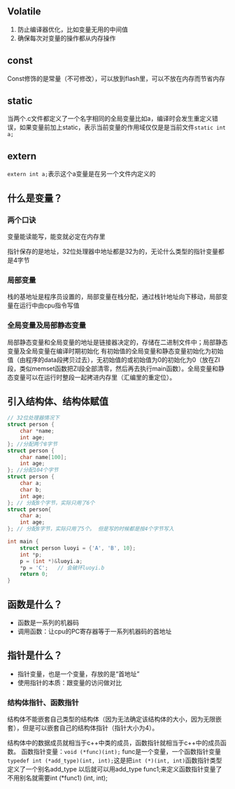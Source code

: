 ## Volatile

1. 防止编译器优化，比如变量无用的中间值
2. 确保每次对变量的操作都从内存操作

## const

Const修饰的是常量（不可修改），可以放到flash里，可以不放在内存而节省内存

## static

当两个.c文件都定义了一个名字相同的全局变量比如a，编译时会发生重定义错误，如果变量前加上static，表示当前变量的作用域仅仅是是当前文件`static int a;`

## extern

`extern int a;`表示这个a变量是在另一个文件内定义的

## 什么是变量？

### 两个口诀

变量能读能写，能变就必定在内存里

指针保存的是地址，32位处理器中地址都是32为的，无论什么类型的指针变量都是4字节

### 局部变量

栈的基地址是程序员设置的，局部变量在栈分配，通过栈针地址向下移动，局部变量在运行中由cpu指令写值

### 全局变量及局部静态变量

局部静态变量和全局变量的地址是链接器决定的，存储在二进制文件中；局部静态变量及全局变量在编译时期初始化
有初始值的全局变量和静态变量初始化为初始值（由程序的data段拷贝过去），无初始值的或初始值为0的初始化为0（放在ZI段，类似memset函数把ZI段全部清零，然后再去执行main函数）。全局变量和静态变量可以在运行时整段一起拷进内存里（汇编里的重定位）。

## 引入结构体、结构体赋值

```c
// 32位处理器情况下
struct person {
	char *name;
	int age;
}; //分配两个8字节
struct person {
	char name[100];
	int age;
}; //分配104个字节
struct person {
    char a;
    char b;
    int age;
}; // 分配8个字节，实际只用了6个
struct person{
    char a;
    int age;
}; // 分配8字节，实际只用了5个。 但是写的时候都是按4个字节写入

int main {
    struct person luoyi = {'A', 'B', 10};
    int *p;
    p = (int *)&luoyi.a;
    *p = 'C';   // 会破环luoyi.b
    return 0;
}
```

## 函数是什么？

- 函数是一系列的机器码
- 调用函数：让cpu的PC寄存器等于一系列机器码的首地址

## 指针是什么？

- 指针变量，也是一个变量，存放的是“首地址”
- 使用指针的本质：跟变量的访问做对比

### 结构体指针、函数指针

结构体不能嵌套自己类型的结构体（因为无法确定该结构体的大小，因为无限嵌套），但是可以嵌套自己的结构体指针（指针大小为4）。

结构体中的数据成员就相当于c++中类的成员，函数指针就相当于c++中的成员函数。
函数指针变量：`void (*func)(int);`  func是一个变量，一个函数指针变量
`typedef int (*add_type)(int, int);`这是把`int (*)(int, int)`函数指针类型定义了一个别名add_type
以后就可以用add_type func1;来定义函数指针变量了
不用别名就需要int (*func1) (int, int);
